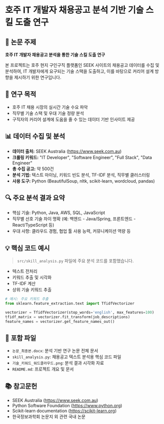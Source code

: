 # 호주 IT 개발자 채용공고 분석 기반 기술 스킬 도출 연구

## 📘 논문 주제
**호주 IT 개발자 채용공고 분석을 통한 기술 스킬 도출 연구**

본 프로젝트는 호주 현지 구인구직 플랫폼인 SEEK 사이트의 채용공고 데이터를 수집 및 분석하여, IT 개발자에게 요구되는 기술 스택을 도출하고, 이를 바탕으로 커리어 설계 방향을 제시하기 위한 연구입니다.

## 🎯 연구 목적
- 호주 IT 채용 시장의 실시간 기술 수요 파악
- 직무별 기술 스택 및 우대 기술 정량 분석
- 구직자의 커리어 설계에 도움을 줄 수 있는 데이터 기반 인사이트 제공

## 📊 데이터 수집 및 분석
- **데이터 출처:** SEEK Australia (https://www.seek.com.au)
- **크롤링 키워드:** "IT Developer", "Software Engineer", "Full Stack", "Data Engineer"
- **총 수집 공고:** 약 500건
- **분석 기법:** 텍스트 마이닝, 키워드 빈도 분석, TF-IDF 분석, 직무별 클러스터링
- **사용 도구:** Python (BeautifulSoup, nltk, scikit-learn, wordcloud, pandas)

## 🔍 주요 분석 결과 요약
- 핵심 기술: Python, Java, AWS, SQL, JavaScript
- 직무별 선호 기술 차이 명확 (예: 백엔드 - Java/Spring, 프론트엔드 - React/TypeScript 등)
- 우대 사항: 클라우드 경험, 협업 툴 사용 능력, 커뮤니케이션 역량 등

## 💡 핵심 코드 예시
> `src/skill_analysis.py` 파일에 주요 분석 코드를 포함했습니다.
- 텍스트 전처리
- 키워드 추출 및 시각화
- TF-IDF 계산
- 상위 기술 키워드 추출

```python
# 예시: 주요 키워드 추출
from sklearn.feature_extraction.text import TfidfVectorizer

vectorizer = TfidfVectorizer(stop_words='english', max_features=100)
tfidf_matrix = vectorizer.fit_transform(job_descriptions)
feature_names = vectorizer.get_feature_names_out()
```

## 📄 포함 파일
- `논문_최종본.docx`: 분석 기반 연구 논문 전체 문서
- `skill_analysis.py`: 채용공고 텍스트 분석용 핵심 코드 파일
- `기술_키워드_워드클라우드.png`: 분석 결과 시각화 자료
- `README.md`: 프로젝트 개요 및 문서

## 📚 참고문헌
- SEEK Australia (https://www.seek.com.au)
- Python Software Foundation (https://www.python.org)
- Scikit-learn documentation (https://scikit-learn.org)
- 한국정보과학회 논문지 외 관련 국내 논문
